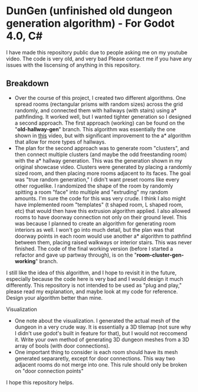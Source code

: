 # DunGen (unfinished old dungeon generation algorithm) - For Godot 4.0, C#

I have made this repository public due to people asking me on my youtube video. The code is very old, and very bad
Please contact me if you have any issues with the liscensing of anything in this repository.

## Breakdown
- Over the course of this project, I created two different algorithms. One spread rooms (rectangular prisms with random sizes) across the grid randomly, and connected them with hallways (with stairs) using a* pathfinding. It worked well, but I wanted tighter generation so I designed a second approach. The first approach (working) can be found on the "**old-hallway-gen**" branch. This algorithm was essentially the one shown in [this](https://www.youtube.com/watch?v=rBY2Dzej03A) video, but with significant improvement to the a* algorithm that allow for more types of hallways.
- The plan for the second approach was to generate room "clusters", and then connect multiple clusters (and maybe the odd freestanding room) with the a* hallway generation. This was the generation shown in my original showcase video. Clusters were generated by placing a randomly sized room, and then placing more rooms adjacent to its faces. The goal was "true random generation," I didn't want preset rooms like every other roguelike. I randomized the shape of the room by randomly spitting a room "face" into multiple and "extruding" my random amounts. I'm sure the code for this was very crude. I think I also might have implemented room "templates" (t shaped room, L shaped room, etc) that would then have this extrusion algorithm applied. I also allowed rooms to have doorway connection not only on their ground level. This was because I planned to create an algorithm for generating room interiors as well. I won't go into much detail, but the plan was that doorway points in each room would use another a* algorithm to pathfind between them, placing raised walkways or interior stairs. This was never finished. The code of the final working version (before I started a refactor and gave up partway through), is on the "**room-cluster-gen-working**" branch.

I still like the idea of this algorithm, and I hope to revisit it in the future, especially because the code here is very bad and I would design it much differently. This repository is not intended to be used as "plug and play," please read my explanation, and maybe look at my code for reference. Design your algorithm better than mine.

Visualization
- One note about the visualization. I generated the actual mesh of the dungeon in a very crude way. It is essentially a 3D tilemap (not sure why I didn't use godot's built in feature for that), but I would not reccomend it. Write your own method of generating 3D dungeon meshes from a 3D array of bools (with door connections).
- One important thing to consider is each room should have its mesh generated separaretly, except for door connections. This way two adjacent rooms do not merge into one. This rule should only be broken on "door connection points"

I hope this repository helps.
